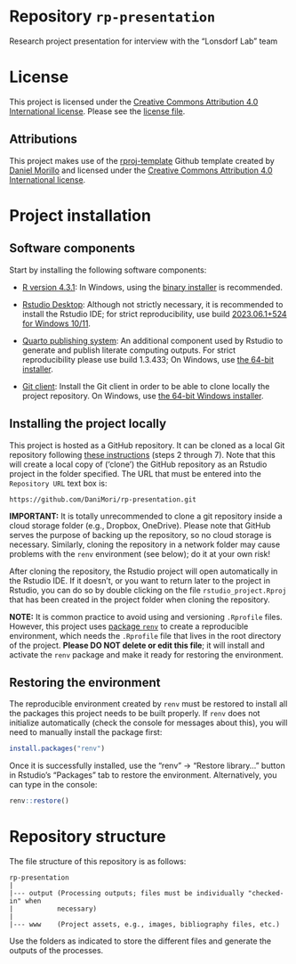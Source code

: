 
# Repository `rp-presentation`

Research project presentation for interview with the “Lonsdorf Lab” team

# License

This project is licensed under the [Creative Commons Attribution 4.0
International license](https://creativecommons.org/licenses/by/4.0/).
Please see the [license file](LICENSE.md).

## Attributions

This project makes use of the
[rproj-template](https://github.com/DaniMori/rproj-template) Github
template created by [Daniel Morillo](https://github.com/DaniMori) and
licensed under the [Creative Commons Attribution 4.0 International
license](https://creativecommons.org/licenses/by/4.0/).

# Project installation

## Software components

Start by installing the following software components:

- [R version
  4.3.1](https://cran.rstudio.com/bin/windows/base/old/4.3.1/): In
  Windows, using the [binary
  installer](https://cran.rstudio.com/bin/windows/base/old/4.3.1/R-4.3.1-win.exe)
  is recommended.

<!-- -->

- [Rstudio
  Desktop](https://www.rstudio.com/products/rstudio/download/#download):
  Although not strictly necessary, it is recommended to install the
  Rstudio IDE; for strict reproducibility, use build [2023.06.1+524 for
  Windows
  10/11](https://download1.rstudio.org/electron/windows/RStudio-2023.06.1-524.exe).

<!-- -->

- [Quarto publishing system](https://quarto.org/): An additional
  component used by Rstudio to generate and publish literate computing
  outputs. For strict reproducibility please use build 1.3.433; On
  Windows, use [the 64-bit
  installer](https://github.com/quarto-dev/quarto-cli/releases/download/v1.3.433/quarto-1.3.433-win.msi).

<!-- -->

- [Git client](https://git-scm.com/download): Install the Git client in
  order to be able to clone locally the project repository. On Windows,
  use [the 64-bit Windows
  installer](https://github.com/git-for-windows/git/releases/download/v2.41.0.windows.3/Git-2.41.0.3-64-bit.exe).

## Installing the project locally

This project is hosted as a GitHub repository. It can be cloned as a
local Git repository following [these
instructions](https://book.cds101.com/using-rstudio-server-to-clone-a-github-repo-as-a-new-project.html#step---2)
(steps 2 through 7). Note that this will create a local copy of
(‘clone’) the GitHub repository as an Rstudio project in the folder
specified. The URL that must be entered into the `Repository URL` text
box is:

    https://github.com/DaniMori/rp-presentation.git

**IMPORTANT:** It is totally unrecommended to clone a git repository
inside a cloud storage folder (e.g., Dropbox, OneDrive). Please note
that GitHub serves the purpose of backing up the repository, so no cloud
storage is necessary. Similarly, cloning the repository in a network
folder may cause problems with the `renv` environment (see below); do it
at your own risk!

After cloning the repository, the Rstudio project will open
automatically in the Rstudio IDE. If it doesn’t, or you want to return
later to the project in Rstudio, you can do so by double clicking on the
file `rstudio_project.Rproj` that has been created in the project folder
when cloning the repository.

**NOTE:** It is common practice to avoid using and versioning
`.Rprofile` files. However, this project uses [package
`renv`](https://cran.r-project.org/package=renv) to create a
reproducible environment, which needs the `.Rprofile` file that lives in
the root directory of the project. **Please DO NOT delete or edit this
file**; it will install and activate the `renv` package and make it
ready for restoring the environment.

## Restoring the environment

The reproducible environment created by `renv` must be restored to
install all the packages this project needs to be built properly. If
`renv` does not initialize automatically (check the console for messages
about this), you will need to manually install the package first:

``` r
install.packages("renv")
```

Once it is successfully installed, use the “renv” -\> “Restore library…”
button in Rstudio’s “Packages” tab to restore the environment.
Alternatively, you can type in the console:

``` r
renv::restore()
```

# Repository structure

The file structure of this repository is as follows:

    rp-presentation
    |
    |--- output (Processing outputs; files must be individually "checked-in" when
    |           necessary)
    |
    |--- www    (Project assets, e.g., images, bibliography files, etc.)

Use the folders as indicated to store the different files and generate
the outputs of the processes.
